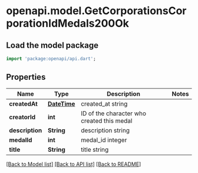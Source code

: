 # openapi.model.GetCorporationsCorporationIdMedals200Ok

## Load the model package
```dart
import 'package:openapi/api.dart';
```

## Properties
Name | Type | Description | Notes
------------ | ------------- | ------------- | -------------
**createdAt** | [**DateTime**](DateTime.md) | created_at string | 
**creatorId** | **int** | ID of the character who created this medal | 
**description** | **String** | description string | 
**medalId** | **int** | medal_id integer | 
**title** | **String** | title string | 

[[Back to Model list]](../README.md#documentation-for-models) [[Back to API list]](../README.md#documentation-for-api-endpoints) [[Back to README]](../README.md)


